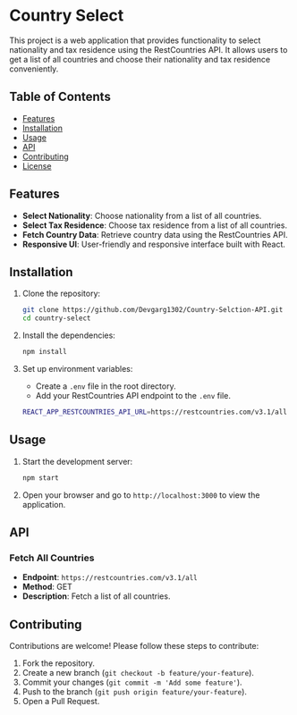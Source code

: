 # Country Select

This project is a web application that provides functionality to select nationality and tax residence using the RestCountries API. It allows users to get a list of all countries and choose their nationality and tax residence conveniently.

## Table of Contents

- [Features](#features)
- [Installation](#installation)
- [Usage](#usage)
- [API](#api)
- [Contributing](#contributing)
- [License](#license)

## Features

- **Select Nationality**: Choose nationality from a list of all countries.
- **Select Tax Residence**: Choose tax residence from a list of all countries.
- **Fetch Country Data**: Retrieve country data using the RestCountries API.
- **Responsive UI**: User-friendly and responsive interface built with React.

## Installation

1. Clone the repository:
    ```sh
    git clone https://github.com/Devgarg1302/Country-Selction-API.git
    cd country-select
    ```

2. Install the dependencies:
    ```sh
    npm install
    ```

3. Set up environment variables:
    - Create a `.env` file in the root directory.
    - Add your RestCountries API endpoint to the `.env` file.
    ```sh
    REACT_APP_RESTCOUNTRIES_API_URL=https://restcountries.com/v3.1/all
    ```

## Usage

1. Start the development server:
    ```sh
    npm start
    ```

2. Open your browser and go to `http://localhost:3000` to view the application.

## API

### Fetch All Countries

- **Endpoint**: `https://restcountries.com/v3.1/all`
- **Method**: GET
- **Description**: Fetch a list of all countries.

## Contributing

Contributions are welcome! Please follow these steps to contribute:

1. Fork the repository.
2. Create a new branch (`git checkout -b feature/your-feature`).
3. Commit your changes (`git commit -m 'Add some feature'`).
4. Push to the branch (`git push origin feature/your-feature`).
5. Open a Pull Request.
